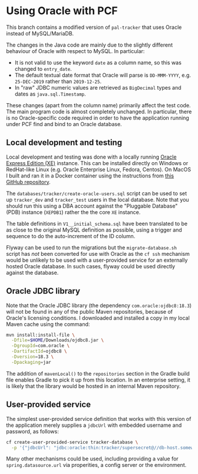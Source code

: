 # Using Oracle with PCF

This branch contains a modified version of `pal-tracker` that uses Oracle
instead of MySQL/MariaDB.

The changes in the Java code are mainly due to the slightly different
behaviour of Oracle with respect to MySQL. In particular:

* It is not valid to use the keyword `date` as a column name, so this was changed
  to `entry_date`.
* The default textual date format that Oracle will parse is `DD-MMM-YYYY`,
  e.g. `25-DEC-2019` rather than `2019-12-25`.
* In "raw" JDBC numeric values are retrieved as `BigDecimal` types and dates
  as `java.sql.Timestamp`.
  
These changes (apart from the column name) primarily affect the test code.
The main program code is almost completely unchanged.
In particular, there is no Oracle-specific code required in order to have
the application running under PCF find and bind to an Oracle database.

## Local development and testing

Local development and testing was done with a locally running
[Oracle Express Edition (XE)](https://www.oracle.com/database/technologies/xe-downloads.html)
instance.
This can be installed directly on Windows or RedHat-like Linux (e.g. Oracle
Enterprise Linux, Fedora, Centos).
On MacOS I built and ran it in a Docker container using the instructions from
[this GitHub repository](https://github.com/fuzziebrain/docker-oracle-xe).

The `databases/tracker/create-oracle-users.sql` script can be used to
set up `tracker_dev` and `tracker_test` users in the local database.
Note that you should run this using a DBA account against the
"Pluggable Database" (PDB) instance (`XEPDB1`) rather the the core `XE` instance.

The table definitions in `V1__initial_schema.sql` have been translated to
be as close to the original MySQL definition as possible, using a trigger
and sequence to do the auto-increment of the ID column.

Flyway can be used to run the migrations but the `migrate-database.sh`
script has *not* been converted for use with Oracle as the `cf ssh` mechanism
would be unlikely to be used with a user-provided service for an externally
hosted Oracle database.
In such cases, flyway could be used directly against the database.

## Oracle JDBC library

Note that the Oracle JDBC library (the dependency `com.oracle:ojdbc8:18.3`)
will not be found in any of the public Maven repositories, because of Oracle's
licensing conditions.
I downloaded and installed a copy in my local Maven cache using the command:

```bash
mvn install:install-file \
  -Dfile=$HOME/Downloads/ojdbc8.jar \
  -DgroupId=com.oracle \
  -DartifactId=ojdbc8 \
  -Dversion=18.3 \
  -Dpackaging=jar
```

The addition of `mavenLocal()` to the `repositories` section in the Gradle
build file enables Gradle to pick it up from this location.
In an enterprise setting, it is likely that the library would be hosted in
an internal Maven repository.

## User-provided service

The simplest user-provided service definition that works with this version
of the application merely supplies a `jdbcUrl` with embedded username
and password, as follows:

```bash
cf create-user-provided-service tracker-database \
  -p '{"jdbcUrl": "jdbc:oracle:thin:tracker/supersecret@//db-host.somewhere.com:1521/DBSID"}'
```

Many other mechanisms could be used, including providing a value for
`spring.datasource.url` via properities, a config server or the environment.